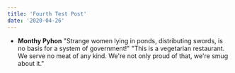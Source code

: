 ```yaml
---
title: 'Fourth Test Post'
date: '2020-04-26'
---
```


- **Monthy Pyhon**
"Strange women lying in ponds, distributing swords, is no basis for a system of government!"
"This is a vegetarian restaurant. We serve no meat of any kind. We're not only proud of that, we're smug about it."